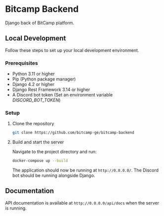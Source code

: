 # Bitcamp Backend
Django back of BitCamp platform.

## Local Development

Follow these steps to set up your local development environment.

### Prerequisites

- Python 3.11 or higher
- Pip (Python package manager)
- Django 4.2 or higher
- Django Rest Framework 3.14 or higher
- A Discord bot token (Set an environment variable *DISCORD_BOT_TOKEN*)

### Setup

1. Clone the repository

    ```bash
    git clone https://github.com/bitcamp-ge/bitcamp-backend
    ```

0. Build and start the server

    Navigate to the project directory and run:
    
    ```bash
    docker-compose up --build
    ```

    The application should now be running at `http://0.0.0.0/`.
    The Discord bot should be running alongside Django.

## Documentation

API documentation is available at `http://0.0.0.0/api/docs` when the server is running.
